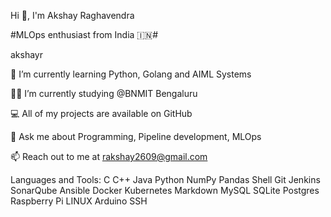Hi 👋, I'm Akshay Raghavendra

#MLOps enthusiast from India 🇮🇳#

akshayr

🌱 I’m currently learning Python, Golang and AIML Systems

👨‍💻 I’m currently studying @BNMIT Bengaluru

💻 All of my projects are available on GitHub

💬 Ask me about Programming, Pipeline development, MLOps

📫 Reach out to me at rakshay2609@gmail.com

Languages and Tools:
C C++ Java Python NumPy Pandas Shell Git Jenkins SonarQube Ansible Docker Kubernetes Markdown MySQL SQLite Postgres Raspberry Pi LINUX Arduino SSH
